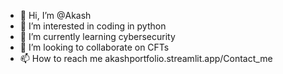 - 👋 Hi, I’m @Akash
- 👀 I’m interested in coding in python
- 🌱 I’m currently learning cybersecurity
- 💞️ I’m looking to collaborate on CFTs
- 📫 How to reach me akashportfolio.streamlit.app/Contact_me

<!---
AkiTheMemeGod/AkiTheMemeGod is a ✨ special ✨ repository because its `README.md` (this file) appears on your GitHub profile.
You can click the Preview link to take a look at your changes.
--->
